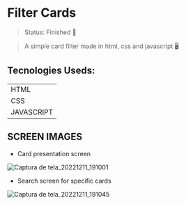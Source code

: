 <h1>Filter Cards</h1>

> Status: Finished 🏅

> A simple card filter made in html, css and javascript 🖥️

## Tecnologies Useds:
<table>
<tr>
  <td>HTML</td>
</tr>
<tr>
  <td>CSS</td>
</tr>
<tr>
  <td>JAVASCRIPT</td>
</tr>
</table>

## SCREEN IMAGES

* Card presentation screen</br>

![Captura de tela_20221211_191001](https://user-images.githubusercontent.com/3092411/206933234-ba60de87-117b-4522-8cda-fc2cfea3c983.png)

* Search screen for specific cards</br>

![Captura de tela_20221211_191045](https://user-images.githubusercontent.com/3092411/206933346-1cde5a97-7657-42ae-bbe7-25ab4782f846.png)

